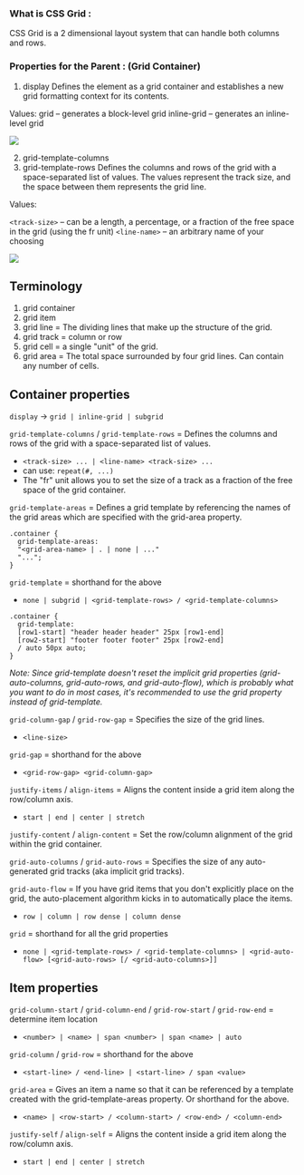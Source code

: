 ### What is CSS Grid : 

CSS Grid is a 2 dimensional layout system that can
handle both columns and rows. 


### Properties for the Parent : (Grid Container)

1. display
Defines the element as a grid container and establishes a new grid formatting context for its contents.

Values:
grid – generates a block-level grid
inline-grid – generates an inline-level grid

![](https://i.ibb.co/G04YjtT/grid2.png)

2. grid-template-columns
3. grid-template-rows
Defines the columns and rows of the grid with a space-separated list of values. The values represent the track size, and the space between them represents the grid line.

Values:

`<track-size>` – can be a length, a percentage, or a fraction of the free space in the grid (using the fr unit)
`<line-name>` – an arbitrary name of your choosing

![](https://i.ibb.co/m9r1qgj/grid1.png)


## Terminology
1. grid container
2. grid item
3. grid line = The dividing lines that make up the structure of the grid.
4. grid track = column or row
5. grid cell = a single "unit" of the grid.
6. grid area = The total space surrounded by four grid lines. Can contain any number of cells.

## Container properties
`display` -> `grid | inline-grid | subgrid`

`grid-template-columns` / `grid-template-rows` = Defines the columns and rows of the grid with a space-separated list of values.
- `<track-size> ... | <line-name> <track-size> ...`
- can use: `repeat(#, ...)`
- The "fr" unit allows you to set the size of a track as a fraction of the free space of the grid container.

`grid-template-areas` = Defines a grid template by referencing the names of the grid areas which are specified with the grid-area property.
```
.container {
  grid-template-areas: 
  "<grid-area-name> | . | none | ..."
  "...";
}
```

`grid-template` = shorthand for the above
- `none | subgrid | <grid-template-rows> / <grid-template-columns>`
```
.container {
  grid-template:
  [row1-start] "header header header" 25px [row1-end]
  [row2-start] "footer footer footer" 25px [row2-end]
  / auto 50px auto;
}
```
_Note: Since grid-template doesn't reset the implicit grid properties (grid-auto-columns, grid-auto-rows, and grid-auto-flow), 
       which is probably what you want to do in most cases, it's recommended to use the grid property instead of grid-template._

`grid-column-gap` / `grid-row-gap` = Specifies the size of the grid lines.
- `<line-size>`

`grid-gap` = shorthand for the above 
- `<grid-row-gap> <grid-column-gap>`

`justify-items` / `align-items` = Aligns the content inside a grid item along the row/column axis.
- `start | end | center | stretch`

`justify-content` / `align-content` = Set the row/column alignment of the grid within the grid container.

`grid-auto-columns` / `grid-auto-rows` = Specifies the size of any auto-generated grid tracks (aka implicit grid tracks).

`grid-auto-flow` = If you have grid items that you don't explicitly place on the grid, the auto-placement algorithm kicks in to automatically place the items.
- `row | column | row dense | column dense`

`grid` = shorthand for all the grid properties
- `none | <grid-template-rows> / <grid-template-columns> | <grid-auto-flow> [<grid-auto-rows> [/ <grid-auto-columns>]]`

## Item properties
`grid-column-start` / `grid-column-end` / `grid-row-start` / `grid-row-end` = determine item location
- `<number> | <name> | span <number> | span <name> | auto`

`grid-column` / `grid-row` = shorthand for the above
- `<start-line> / <end-line> | <start-line> / span <value>`

`grid-area` = Gives an item a name so that it can be referenced by a template created with the grid-template-areas property. Or shorthand for the above.
- `<name> | <row-start> / <column-start> / <row-end> / <column-end>`

`justify-self` / `align-self` = Aligns the content inside a grid item along the row/column axis.
- `start | end | center | stretch`
